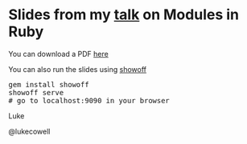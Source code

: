 # Slides from my [talk](http://www.meetup.com/vancouver-ruby-rails/events/60343582/) on Modules in Ruby

You can download a PDF [here](https://raw.github.com/lcowell/modules_talk/master/luke_cowell_modules_2012_04_26.pdf)

You can also run the slides using [showoff](https://github.com/schacon/showoff)
<pre>
gem install showoff
showoff serve
# go to localhost:9090 in your browser
</pre>

Luke

@lukecowell
